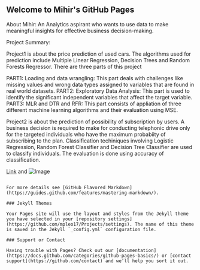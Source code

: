 ## Welcome to Mihir's GitHub Pages

About Mihir: An Analytics aspirant who wants to use data to make meaningful insights for effective business decision-making. 

Project Summary:


Project1 is about the price prediction of used cars. The algorithms used for prediction include Multiple Linear Regression, Decision Trees and Random Forests Regressor. 
There are three parts of this project

PART1: Loading and data wrangling: This part deals with challenges like missing values and wrong data types assigned to variables that are found in real world datasets.
PART2: Exploratory Data Analysis: This part is used to identify the significant independent variables that affect the target variable.
PART3: MLR and DTR and RFR: This part consists of appliation of three different machine learning algorithms and their evaluation using MSE.


Project2 is about the prediction of possibility of subscription by users. A business decision is required to make for conducting telephonic drive only for the targeted individuals who have the maximum probabiity of subscribing to the plan.
Classification techiniques involving Logistic Regression, Random Forest Classifier and Decision Tree Classifier are used to classify individuals. The evaluation is done using accuracy of classification.


[Link](url) and ![Image](src)
```

For more details see [GitHub Flavored Markdown](https://guides.github.com/features/mastering-markdown/).

### Jekyll Themes

Your Pages site will use the layout and styles from the Jekyll theme you have selected in your [repository settings](https://github.com/mpleo17/Projects/settings). The name of this theme is saved in the Jekyll `_config.yml` configuration file.

### Support or Contact

Having trouble with Pages? Check out our [documentation](https://docs.github.com/categories/github-pages-basics/) or [contact support](https://github.com/contact) and we’ll help you sort it out.

